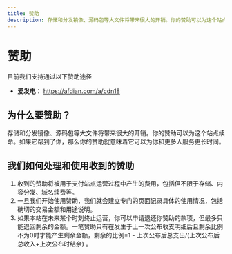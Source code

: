 ```yaml
---
title: 赞助
description: 存储和分发镜像、源码包等大文件将带来很大的开销。你的赞助可以为这个站点续命。
---
```


# 赞助

目前我们支持通过以下赞助途径

- **爱发电**： https://afdian.com/a/cdn18

## 为什么要赞助？

存储和分发镜像、源码包等大文件将带来很大的开销。你的赞助可以为这个站点续命。如果它帮到了你，那么你的赞助就意味着它可以为你和更多人服务更长时间。

## 我们如何处理和使用收到的赞助

1. 收到的赞助将被用于支付站点运营过程中产生的费用，包括但不限于存储、内容分发、域名续费等。
2. 一旦我们开始使用赞助，我们就会建立专门的页面记录具体的使用情况，包括确切的交易金额和用途说明。
3. 如果本站在未来某个时刻终止运营，你可以申请退还你赞助的款项，但最多只能退回剩余的金额。一笔赞助只有在发生于上一次公布收支明细后且剩余比例不为0时才能产生剩余金额，剩余的比例=1 - 上次公布后总支出/(上次公布后总收入+上次公布时结余) 。
